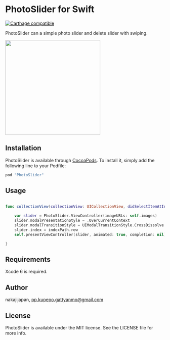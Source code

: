# PhotoSlider for Swift

[![Carthage compatible](https://img.shields.io/badge/Carthage-compatible-4BC51D.svg?style=flat)](https://github.com/Carthage/Carthage)

PhotoSlider can a simple photo slider and delete slider with swiping.


<img src="https://raw.githubusercontent.com/nakajijapan/PhotoSlider/master/demo.gif" width="300" />


## Installation

PhotoSlider is available through [CocoaPods](http://cocoapods.org). To install
it, simply add the following line to your Podfile:

```ruby
pod "PhotoSlider"
```

## Usage



```swift

func collectionView(collectionView: UICollectionView, didSelectItemAtIndexPath indexPath: NSIndexPath) {

    var slider = PhotoSlider.ViewController(imageURLs: self.images)
    slider.modalPresentationStyle = .OverCurrentContext
    slider.modalTransitionStyle = UIModalTransitionStyle.CrossDissolve
    slider.index = indexPath.row
    self.presentViewController(slider, animated: true, completion: nil)

}

```

## Requirements
Xcode 6 is required.

## Author

nakajijapan, pp.kupepo.gattyanmo@gmail.com

## License

PhotoSlider is available under the MIT license. See the LICENSE file for more info.
